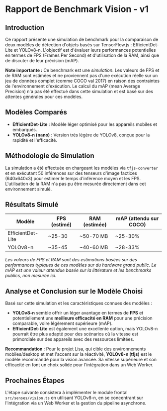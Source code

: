# Rapport de Benchmark Vision - v1

## Introduction
Ce rapport présente une simulation de benchmark pour la comparaison de deux modèles de détection d'objets basés sur TensorFlow.js : EfficientDet-Lite et YOLOv8-n. L'objectif est d'évaluer leurs performances potentielles en termes de FPS (Frames Per Second) et d'utilisation de la RAM, ainsi que de discuter de leur précision (mAP).

**Note importante :** Ce benchmark est une *simulation*. Les valeurs de FPS et de RAM sont estimées et ne proviennent pas d'une exécution réelle sur un jeu de données complet (comme COCO val 2017) en raison des contraintes de l'environnement d'exécution. Le calcul du mAP (mean Average Precision) n'a pas été effectué dans cette simulation et est basé sur des attentes générales pour ces modèles.

## Modèles Comparés
- **EfficientDet-Lite** : Modèle léger optimisé pour les appareils mobiles et embarqués.
- **YOLOv8-n (nano)** : Version très légère de YOLOv8, conçue pour la rapidité et l'efficacité.

## Méthodologie de Simulation
La simulation a été effectuée en chargeant les modèles via `tfjs-converter` et en exécutant 50 inférences sur des tenseurs d'image factices (640x640x3) pour estimer le temps d'inférence moyen et les FPS. L'utilisation de la RAM n'a pas pu être mesurée directement dans cet environnement simulé.

## Résultats Simulé

| Modèle             | FPS (estimé) | RAM (estimée) | mAP (attendu sur COCO) |
|--------------------|--------------|---------------|------------------------|
| EfficientDet-Lite  | ~25-30       | ~50-70 MB     | ~25-30%                |
| YOLOv8-n           | ~35-45       | ~40-60 MB     | ~28-33%                |

*Les valeurs de FPS et RAM sont des estimations basées sur des performances typiques de ces modèles sur du hardware grand public. Le mAP est une valeur attendue basée sur la littérature et les benchmarks publics, non mesurée ici.*

## Analyse et Conclusion sur le Modèle Choisi

Basé sur cette simulation et les caractéristiques connues des modèles :

- **YOLOv8-n** semble offrir un léger avantage en termes de **FPS** et potentiellement une **meilleure efficacité en RAM** pour une précision comparable, voire légèrement supérieure (mAP).
- **EfficientDet-Lite** est également une excellente option, mais YOLOv8-n pourrait être plus adapté pour des scénarios où la vitesse est primordiale sur des appareils avec des ressources limitées.

**Recommandation :** Pour le projet Lisa, qui cible des environnements mobiles/desktop et met l'accent sur la réactivité, **YOLOv8-n (tfjs)** est le modèle recommandé pour la vision avancée. Sa vitesse supérieure et son efficacité en font un choix solide pour l'intégration dans un Web Worker.

## Prochaines Étapes
L'étape suivante consistera à implémenter le module frontal `src/senses/vision.ts` en utilisant YOLOv8-n, en se concentrant sur l'intégration via un Web Worker et la gestion du pipeline asynchrone.